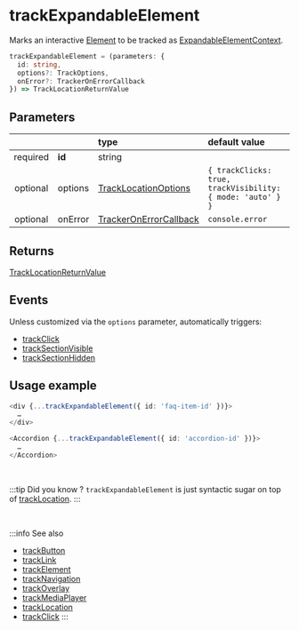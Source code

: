 # trackExpandableElement

Marks an interactive [Element](/tracking/core-concepts/elements.md#elements) to be tracked as [ExpandableElementContext](/taxonomy/location-contexts/ExpandanbleElementContext.md).

```typescript
trackExpandableElement = (parameters: {
  id: string,
  options?: TrackOptions,
  onError?: TrackerOnErrorCallback
}) => TrackLocationReturnValue
```

## Parameters
|          |         | type                                                                                   | default value
| :-:      | :--     | :--                                                                                    | :--           
| required | **id**  | string                                                                                 |
| optional | options | [TrackLocationOptions](/tracking/api-reference/interfaces/TrackLocationOptions.md)     | `{ trackClicks: true, trackVisibility: { mode: 'auto' } }`
| optional | onError | [TrackerOnErrorCallback](/tracking/api-reference/interfaces/TrackerOnErrorCallback.md) | `console.error`

## Returns
[TrackLocationReturnValue](/tracking/api-reference/interfaces/TrackLocationReturnValue.md)

## Events
Unless customized via the `options` parameter, automatically triggers:

- [trackClick](/tracking/api-reference/event-trackers/trackClick.md)
- [trackSectionVisible](/tracking/api-reference/event-trackers/trackSectionVisible.md)
- [trackSectionHidden](/tracking/api-reference/event-trackers/trackSectionHidden.md)

## Usage example

```typescript jsx
<div {...trackExpandableElement({ id: 'faq-item-id' })}>
  …
</div>
```

```typescript jsx
<Accordion {...trackExpandableElement({ id: 'accordion-id' })}>
  …
</Accordion>
```

<br />

:::tip Did you know ?
`trackExpandableElement` is just syntactic sugar on top of [trackLocation](/tracking/api-reference/advanced/trackLocation.md).
:::

<br />


:::info See also
- [trackButton](trackButton)
- [trackLink](trackLink)
- [trackElement](trackNavigation)
- [trackNavigation](trackNavigation)
- [trackOverlay](trackOverlay)
- [trackMediaPlayer](trackMediaPlayer)
- [trackLocation](/tracking/api-reference/advanced/trackLocation.md)
- [trackClick](/tracking/api-reference/event-trackers/trackClick.md)
:::
